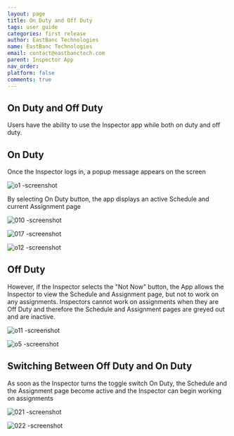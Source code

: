 ```yaml
---
layout: page
title: On Duty and Off Duty
tags: user guide
categories: first release
author: EastBanc Technologies
name: EastBanc Technologies
email: contact@eastbanctech.com
parent: Inspector App
nav_order: 
platform: false
comments: true
---
```


<section id="on-duty-and-off-duty" markdown="1">


# On Duty and Off Duty
Users have the ability to use the Inspector app while both on duty and off duty.

<section id="on-duty" markdown="1">

## On Duty
Once the Inspector logs in, a popup message appears on the screen

![o1 -screenshot](https://user-images.githubusercontent.com/81990744/114892415-c3e61800-9dda-11eb-828f-0bb832085e91.png)

By selecting On Duty button, the app displays an active Schedule and current Assignment page

![010 -screenshot](https://user-images.githubusercontent.com/81990744/114894653-d1040680-9ddc-11eb-92a8-7ddae0e1dcf2.png)

![017 -screenshot](https://user-images.githubusercontent.com/81990744/114894635-ccd7e900-9ddc-11eb-9d70-7d3769ec8bf8.png)

![o12 -screenshot](https://user-images.githubusercontent.com/81990744/114894683-d82b1480-9ddc-11eb-94b6-4140aeeaf846.png)
</section>

<section id="off-duty" markdown="1">

## Off Duty

However, if the Inspector selects the "Not Now" button, the App allows the Inspector to view the Schedule and Assignment page, but not to work on any assignments. Inspectors cannot work on assignments when they are Off Duty and therefore the Schedule and Assignment pages are greyed out and are inactive.
   
![o11 -screenshot](https://user-images.githubusercontent.com/81990744/114894672-d5c8ba80-9ddc-11eb-8a03-64616ae88fdc.png)

![o5 -screenshot](https://user-images.githubusercontent.com/81990744/114892463-cd6f8000-9dda-11eb-8d56-85653e9896b1.png)
</section>

<section id="switching-between-off-duty-and-on-duty" markdown="1">

## Switching Between Off Duty and On Duty
As soon as the Inspector turns the toggle switch On Duty, the Schedule and the Assignment page become active and the Inspector can begin working on assignments

![021 -screenshot](https://user-images.githubusercontent.com/81990744/114899995-71f4c080-9de1-11eb-8acc-03743c86dc04.png)

![022 -screenshot](https://user-images.githubusercontent.com/81990744/114900030-791bce80-9de1-11eb-929f-51ee43a08508.png)
</section>
</section>





